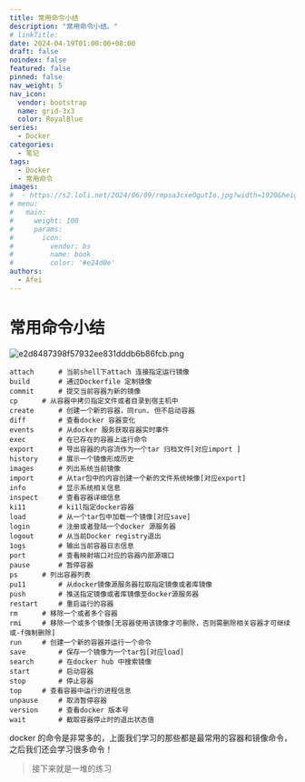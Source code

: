 ```yaml
---
title: 常用命令小结
description: "常用命令小结。"
# linkTitle:
date: 2024-04-19T01:00:00+08:00
draft: false
noindex: false
featured: false
pinned: false
nav_weight: 5
nav_icon:
  vendor: bootstrap
  name: grid-3x3
  color: RoyalBlue
series:
  - Docker
categories:
  - 笔记
tags:
  - Docker
  - 常用命令
images:
#  - https://s2.loli.net/2024/06/09/rmpsa3cxeOgutIo.jpg?width=1920&height=1440
# menu:
#   main:
#     weight: 100
#     params:
#       icon:
#         vendor: bs
#         name: book
#         color: '#e24d0e'
authors:
  - Afei
---
```


# 常用命令小结

	
![e2d8487398f57932ee831dddb6b86fcb.png](../_resources/e2d8487398f57932ee831dddb6b86fcb-1.png)

```
attach		# 当前shell下attach 连接指定运行镜像
build		# 通过Dockerfile 定制镜像
commit		# 提交当前容器为新的镜像
cp		# 从容器中拷贝指定文件或者目录到宿主机中
create		# 创建一个新的容器，同run. 但不启动容器
diff		# 查看docker 容器变化
events		# 从docker 服务获取容器实时事件
exec		# 在已存在的容器上运行命令
export		# 导出容器的内容流作为一个tar 归档文件[对应import ]
history		# 展示一个镜像形成历史
images		# 列出系统当前镜像
import		# 从tar包中的内容创建一个新的文件系统映像[对应export]
info		# 显示系统相关信息
inspect		# 查看容器详细信息
ki11 		# ki1l指定docker容器
load		# 从一个tar包中加载一个镜像[对应save]
login		# 注册或者登陆一个docker 源服务器
logout		# 从当前Docker registry退出
1ogs		# 输出当前容器日志信息
port		# 查看映射端口对应的容器内部源端口
pause		# 暂停容器
ps		# 列出容器列表
pu11		# 从docker镜像源服务器拉取指定镜像或者库镜像
push		# 推送指定镜像或者库镜像至docker源服务器
restart		# 重启运行的容器
rm		# 移除一个或者多个容器
rmi		# 移除一个或多个镜像[无容器使用该镜像才可删除，否则需删除相关容器才可继续或-f强制删除]
run		# 创建一个新的容器并运行一个命令
save		# 保存一个镜像为一个tar包[对应load]
search		# 在docker hub 中搜索镜像
start		# 启动容器
stop		# 停止容器
top		# 查看容器中运行的进程信息
unpause		# 取消暂停容器
version		# 查看docker 版本号
wait		# 截取容器停止时的退出状态值
```

docker 的命令是非常多的，上面我们学习的那些都是最常用的容器和镜像命令，之后我们还会学习很多命令！

> 接下来就是一堆的练习

